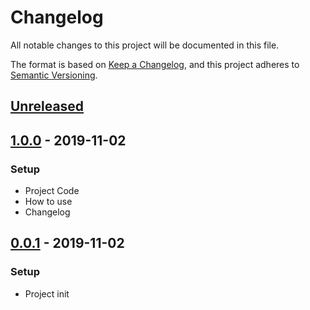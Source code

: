 # Changelog
All notable changes to this project will be documented in this file.

The format is based on [Keep a Changelog](https://keepachangelog.com/en/1.0.0/),
and this project adheres to [Semantic Versioning](https://semver.org/spec/v2.0.0.html).

## [Unreleased]

## [1.0.0] - 2019-11-02
### Setup
- Project Code
- How to use
- Changelog

## [0.0.1] - 2019-11-02
### Setup
- Project init

[Unreleased]: https://github.com/voltsonic/version-management/compare/v1.0.0...HEAD
[1.0.0]: https://github.com/voltsonic/version-management/compare/v0.0.1...v1.0.0
[0.0.1]: https://github.com/voltsonic/version-management/releases/tag/v0.0.1